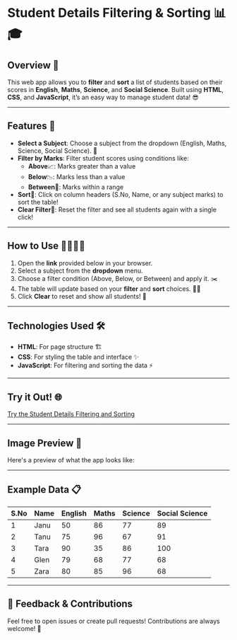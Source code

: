 # Student Details Filtering & Sorting 📊🎓

## Overview 🌟
This web app allows you to **filter** and **sort** a list of students based on their scores in **English**, **Maths**, **Science**, and **Social Science**. Built using **HTML**, **CSS**, and **JavaScript**, it’s an easy way to manage student data! 😎

---

## Features 🚀

- **Select a Subject**: Choose a subject from the dropdown (English, Maths, Science, Social Science). 🎯
- **Filter by Marks**: Filter student scores using conditions like:
  - **Above**📈: Marks greater than a value 
  - **Below**📉: Marks less than a value 
  - **Between**🔄: Marks within a range 
- **Sort**🔢: Click on column headers (S.No, Name, or any subject marks) to sort the table! 
- **Clear Filter**🔄: Reset the filter and see all students again with a single click! 

---

## How to Use 👨‍💻👩‍💻

1. Open the **link** provided below in your browser.
2. Select a subject from the **dropdown** menu.
3. Choose a filter condition (Above, Below, or Between) and apply it. ✂️
4. The table will update based on your **filter** and **sort** choices. 🧑‍🏫
5. Click **Clear** to reset and show all students! 🔄

---

## Technologies Used 🛠️

- **HTML**: For page structure 🏗️
- **CSS**: For styling the table and interface ✨
- **JavaScript**: For filtering and sorting the data ⚡

---

## Try it Out! 🌐

[Try the Student Details Filtering and Sorting]() 

---
## Image Preview 📸

Here's a preview of what the app looks like:



---

## Example Data 📋

| S.No | Name        | English | Maths | Science | Social Science |
|------|-------------|---------|-------|---------|----------------|
| 1    | Janu        | 50      | 86    | 77      | 89             |
| 2    | Tanu        | 75      | 96    | 67      | 91             |
| 3    | Tara        | 90      | 35    | 86      | 100            |
| 4    | Glen        | 79      | 68    | 77      | 68             |
| 5    | Zara        | 80      | 85    | 96      | 68             |

---
## 💬 Feedback & Contributions
Feel free to open issues or create pull requests! Contributions are always welcome! 🙌


